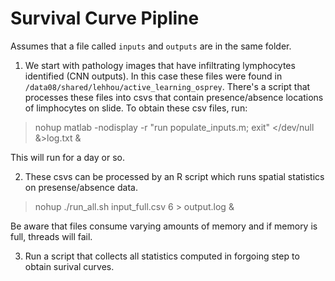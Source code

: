 # Survival Curve Pipline

Assumes that a file called `inputs` and `outputs` are in the same folder.

1. We start with pathology images that have infiltrating lymphocytes identified (CNN outputs). In this case these files were found in `/data08/shared/lehhou/active_learning_osprey`. There's a script that processes these files into csvs that contain presence/absence locations of limphocytes on slide. To obtain these csv files, run:
> nohup matlab -nodisplay -r "run populate_inputs.m; exit" </dev/null &>log.txt &

This will run for a day or so.

2. These csvs can be processed by an R script which runs spatial statistics on presense/absence data.
> nohup ./run_all.sh input_full.csv 6 > output.log &

Be aware that files consume varying amounts of memory and if memory is full, threads will fail.

3. Run a script that collects all statistics computed in forgoing step to obtain surival curves.
